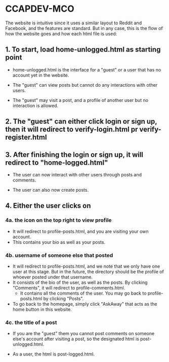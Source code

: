 
# CCAPDEV-MCO
The website is intuitive since it uses a similar layout to Reddit and Facebook, and the features are standard. But in any case, this is the flow of how the website goes and how each html file is used:

  
## 1. To start, load home-unlogged.html as starting point

- home-unlogged.html is the interface for a "guest" or a user that has no account yet in the website.

- The "guest" can view posts but cannot do any interactions with other users.

- The "guest" may visit a post, and a profile of another user but no interaction is allowed.

  

## 2. The "guest" can either click login or sign up, then it will redirect to verify-login.html pr verify-register.html

  

## 3. After finishing the login or sign up, it will redirect to "home-logged.html"

  

- The user can now interact with other users through posts and comments.

- The user can also now create posts.

## 4. Either the user clicks on

### 4a. the icon on the top right to view profile
- It will redirect to profile-posts.html, and you are visiting your own account.
- This contains your bio as well as your posts.

### 4b. username of someone else that posted
- It will redirect to profile-posts.html, and we note that we only have one user at this stage. But in the future, the directory should be the profile of whoever posted under that username.
- It consists of the bio of the user, as well as the posts. By clicking "Comments", it will redirect to profile-comments.html.
	- It contains all the comments of the user. You may go back to profile-posts.html by clicking "Posts".
- To go back to the homepage, simply click "AskAway" that acts as the home button in this website.
### 4c. the title of a post
- If you are the "guest" them you cannot post comments on someone else's account after visiting a post, so the designated html is post-unlogged.html.

- As a user, the html is post-logged.html.

  
```